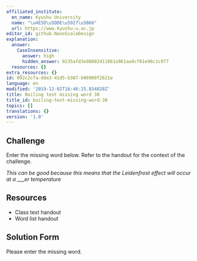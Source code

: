 ```yaml
---
affiliated_institute:
  en_name: Kyushu University
  name: "\u4E5D\u5DDE\u5927\u5B66"
  url: https://www.kyushu-u.ac.jp
editor_id: github.NanoScaleDesign
explanation:
  answer:
    CaseInsensitive:
      answer: high
      hidden_answer: 9235afd3e98802411861a961aa9cf61e90c1c977
  resources: {}
extra_resources: {}
id: 092c2cfa-dde3-41d5-b307-b06900f2621e
language: en
modified: '2019-12-02T16:46:25.834828Z'
title: Boiling text missing word 30
title_id: boiling-text-missing-word-30
topics: []
translations: {}
version: '1.0'
---
```


## Challenge
Enter the missing word below. Refer to the handout for the context of the challenge.

*This can be good because this means that the Leidenfrost effect will occur at a ___er temperature*


## Resources
- Class text handout
- Word list handout


## Solution Form
Please enter the missing word.
